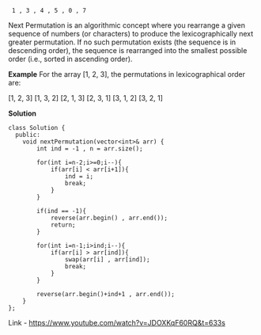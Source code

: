 ``` 1 , 3 , 4 , 5 , 0 , 7```

Next Permutation is an algorithmic concept where you rearrange a given sequence of numbers (or characters) to produce the lexicographically next greater permutation. If no such permutation exists (the sequence is in descending order), the sequence is rearranged into the smallest possible order (i.e., sorted in ascending order).

**Example** For the array [1, 2, 3], the permutations in lexicographical order are:

[1, 2, 3]
[1, 3, 2]
[2, 1, 3]
[2, 3, 1]
[3, 1, 2]
[3, 2, 1]

**Solution**  

```
class Solution {
  public:
    void nextPermutation(vector<int>& arr) {
        int ind = -1 , n = arr.size();
        
        for(int i=n-2;i>=0;i--){
            if(arr[i] < arr[i+1]){
                ind = i;
                break;
            }
        }
        
        if(ind == -1){
            reverse(arr.begin() , arr.end());
            return;
        }
        
        for(int i=n-1;i>ind;i--){
            if(arr[i] > arr[ind]){
                swap(arr[i] , arr[ind]);
                break;
            }
        }
        
        reverse(arr.begin()+ind+1 , arr.end());
    }
};
```


Link - https://www.youtube.com/watch?v=JDOXKqF60RQ&t=633s



